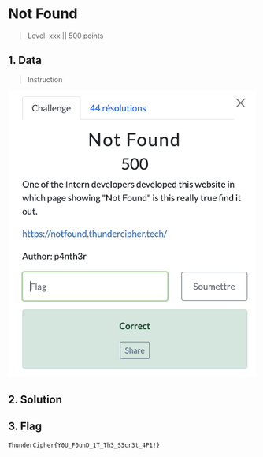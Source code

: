 # Not Found

> Level: xxx || 500 points

## 1. Data

> Instruction

![Instruction Challenge Not Found](challenge_notFound.png)


## 2. Solution








## 3. Flag

```text
ThunderCipher{Y0U_F0unD_1T_Th3_S3cr3t_4P1!}
```